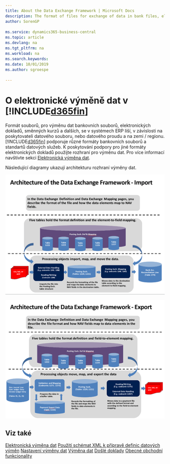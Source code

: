 ```yaml
---
title: About the Data Exchange Framework | Microsoft Docs
description: The format of files for exchange of data in bank files, electronic documents, currency exchange rates, and other with ERP systems vary depending on the provider of the data file or stream and on the country/region.
author: SorenGP

ms.service: dynamics365-business-central
ms.topic: article
ms.devlang: na
ms.tgt_pltfrm: na
ms.workload: na
ms.search.keywords:
ms.date: 10/01/2019
ms.author: sgroespe

---
```

# O elektronické výměně dat v [!INCLUDE[d365fin](includes/d365fin_md.md)]
Formát souborů, pro výměnu dat bankovních souborů, elektronických dokladů, směnných kurzů a dalších, se v systémech ERP liší, v závislosti na poskytovateli datového souboru, nebo datového proudu a na zemi / regionu. [!INCLUDE[d365fin](includes/d365fin_md.md)] podporuje různé formáty bankovních souborů a standartů datových služeb. K poskytování podpory pro jiné formáty elektronických dokladů použijte rozhraní pro výměnu dat. Pro více informací navštivte sekci [Elektronická výměna dat](across-data-exchange.md).

Následující diagramy ukazují architekturu rozhraní výměny dat.

![Elektronická výměna dat &#45; Import](media/across-data-exchange/dataexchangeframework_import.png)

![Elektronická výměna dat &#45; Export](media/across-data-exchange/dataexchangeframework_export.png)

## Viz také
[Elektronická výměna dat](across-data-exchange.md)
[Použití schémat XML k přípravě definic datových výměn](across-how-to-use-xml-schemas-to-prepare-data-exchange-definitions.md)
[Nastavení výměny dat](across-set-up-data-exchange.md)
[Výměna dat](across-exchange-data.md)
[Došlé doklady](across-income-documents.md)
[Obecné obchodní funkcionality](ui-across-business-areas.md)
